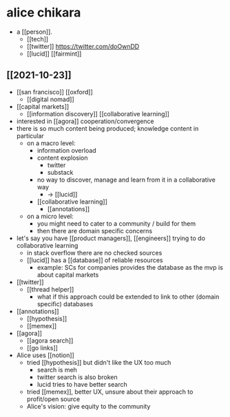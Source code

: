 # alice chikara

- a [[person]].
  - [[tech]]
  - [[twitter]] https://twitter.com/doOwnDD
  - [[lucid]] [[fairmint]]

## [[2021-10-23]]
- [[san francisco]] [[oxford]]
  - [[digital nomad]]
- [[capital markets]]
  - [[information discovery]] [[collaborative learning]]
- interested in [[agora]] cooperation/convergence
- there is so much content being produced; knowledge content in particular
  - on a macro level:
    - information overload
    - content explosion
      - twitter
      - substack
    - no way to discover, manage and learn from it in a collaborative way
      - -> [[lucid]]
    - [[collaborative learning]]
      - [[annotations]]
  - on a micro level:
    - you might need to cater to a community / build for them
    - then there are domain specific concerns
- let's say you have [[product managers]], [[engineers]] trying to do collaborative learning
  - in stack overflow there are no checked sources
  - [[lucid]] has a [[database]] of reliable resources
    - example: SCs for companies provides the database as the mvp is about capital markets
- [[twitter]]
  - [[thread helper]]
    - what if this approach could be extended to link to other (domain specific) databases
- [[annotations]]
  - [[hypothesis]]
  - [[memex]]
- [[agora]]
  - [[agora search]]
  - [[go links]]
- Alice uses [[notion]]
  - tried [[hypothesis]] but didn't like the UX too much
    - search is meh
    - twitter search is also broken
    - lucid tries to have better search
  - tried [[memex]], better UX, unsure about their approach to profit/open source
  - Alice's vision: give equity to the community